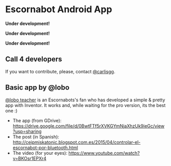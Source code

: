 
# Escornabot Android App

__Under development!__

__Under development!__

__Under development!__

## Call 4 developers

If you want to contribute, please, contact [@carlisgg][CAR01].

## Basic app by @lobo

[@lobo teacher][LOB01] is an Escornabots's fan who has developed a simple & pretty app with Inventor. It works and, while waiting for the pro version, its the best one :)

  - The app (from GDrive): https://drive.google.com/file/d/0BwtFTf5rXVKGYmNjaXhzUk9ieGc/view?usp=sharing
  - The post (in Spanish): http://ceipmiskatonic.blogspot.com.es/2015/04/controlar-el-escornabot-por-bluetooth.html
  - The video (for your eyes): https://www.youtube.com/watch?v=BKOsr1EPXr4

[CAR01]: https://github.com/carlisgg
[LOB01]: https://plus.google.com/116520498030072719107/about?pid=6199016222626088146&oid=116520498030072719107
